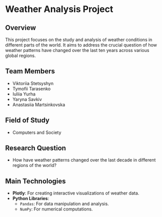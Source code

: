 # Weather Analysis Project

## Overview
This project focuses on the study and analysis of weather conditions in different parts of the world. It aims to address the crucial question of how weather patterns have changed over the last ten years across various global regions.

## Team Members
- Viktoriia Stetsyshyn
- Tymofii Tarasenko
- Iuliia Yurha
- Yaryna Savkiv
- Anastasiia Martsinkovska

## Field of Study
- Computers and Society

## Research Question
- How have weather patterns changed over the last decade in different regions of the world?

## Main Technologies
- **Plotly**: For creating interactive visualizations of weather data.
- **Python Libraries**: 
  - `Pandas`: For data manipulation and analysis.
  - `NumPy`: For numerical computations.
